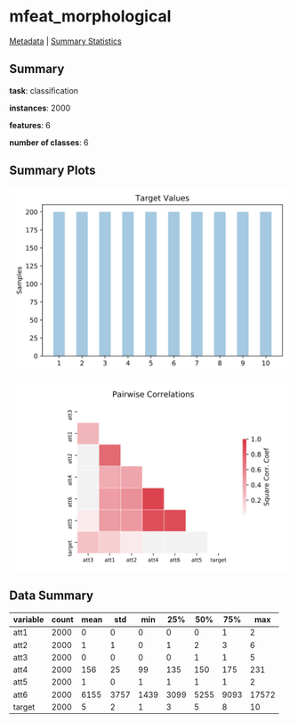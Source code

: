 # mfeat_morphological

[Metadata](metadata.yaml) | [Summary Statistics](summary_stats.csv)

## Summary

**task**: classification

**instances**: 2000

**features**: 6

**number of classes**: 6

## Summary Plots

![Labels](label.svg)

![Corr](corr.svg)

## Data Summary

|	variable	|	count	|	mean	|	std	|	min	|	25%	|	50%	|	75%	|	max|
| --- | --- | --- | --- | --- | --- | --- | --- | --- |
|	att1	|	2000	|	0	|	0	|	0	|	0	|	0	|	1	|	2
|	att2	|	2000	|	1	|	1	|	0	|	1	|	2	|	3	|	6
|	att3	|	2000	|	0	|	0	|	0	|	0	|	1	|	1	|	5
|	att4	|	2000	|	156	|	25	|	99	|	135	|	150	|	175	|	231
|	att5	|	2000	|	1	|	0	|	1	|	1	|	1	|	1	|	2
|	att6	|	2000	|	6155	|	3757	|	1439	|	3099	|	5255	|	9093	|	17572
|	target	|	2000	|	5	|	2	|	1	|	3	|	5	|	8	|	10
